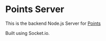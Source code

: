 # Points Server

This is the backend Node.js Server for [Points](https://github.com/JCSergent/points)

Built using Socket.io.
